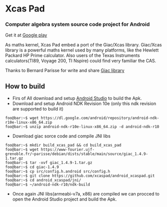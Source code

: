 # Xcas Pad
### Computer algebra system source code project for Android

Get it at [Google play](https://play.google.com/store/apps/details?id=org.kde.necessitas.mucephi.android_xcas)

As maths kernel, Xcas Pad embed a port of the Giac/Xcas library.
Giac/Xcas library is a powerful maths kernel used by many platforms, like the Hewlett Packard HP Prime calculator. 
Also users of the Texas Instruments calculators(TI89, Voyage 200, TI Nspire) could find very familiar the CAS.

Thanks to Bernard Parisse for write and share [Giac library](http://www-fourier.ujf-grenoble.fr/~parisse/giac.html)

## How to build

* Firs of All download and setup [Android Studio](https://developer.android.com/studio/) to build the Apk.
* Download and setup Android NDK Revision 10e (only this ndk revision are supported to build it)

```console
foo@bar:~$ wget https://dl.google.com/android/repository/android-ndk-r10e-linux-x86_64.zip
foo@bar:~$ unzip android-ndk-r10e-linux-x86_64.zip -d android-ndk-r10
```

* Download giac sorce code and compile JNI libs

```console
foo@bar:~$ mkdir build_xcas_pad && cd build_xcas_pad
foo@bar:~$ wget https://www-fourier.ujf-grenoble.fr/~parisse/debian/dists/stable/main/source/giac_1.4.9-1.tar.gz
foo@bar:~$ tar -xvf giac_1.4.9-1.tar.gz
foo@bar:~$ cd giac-1.4.9
foo@bar:~$ cp src/config.h.android src/config.h
foo@bar:~$ git clone https://github.com/xcaspad/android_xcaspad.git
foo@bar:~$ cd android_xcaspad/jni/
foo@bar:~$ ~/android-ndk-r10/ndk-build
```

* Once again JNI libs(armeabi-v7a, x86) are compiled we can procced to open the Android Studio project and build the Apk.  
